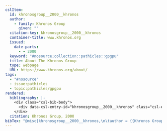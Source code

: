 ```yaml
---
cslItem:
  id: khronosgroup__2000__khronos
  author:
    - family: Khronos Group
      given: ""
  citation-key: khronosgroup__2000__khronos
  container-title: www.khronos.org
  issued:
    date-parts:
      - - 2000
  keyword: "#nosource;collection::pathicles::gpgpu"
  title: About The Khronos Group
  type: webpage
  URL: https://www.khronos.org/about/
tags:
  - "#nosource"
  - issue:pathicles
  - topic:pathicles/gpgpu
rendered:
  bibliography: |-
    <div class="csl-bib-body">
      <div data-csl-entry-id="khronosgroup__2000__khronos" class="csl-entry">Khronos Group 2000 <i>About The Khronos Group</i>, <i>www.khronos.org</i>. Available at: <a href='https://www.khronos.org/about/.'>https://www.khronos.org/about/.</a></div>
    </div>
  citation: Khronos Group, 2000
bibTex: "@misc{khronosgroup__2000__khronos,\n\tauthor = {{Khronos Group}},\n\tyear = {2000},\n\ttitle = {About {The} {Khronos} {Group}},\n\thowpublished = {https://www.khronos.org/about/},\n}\n\n"
---
```

